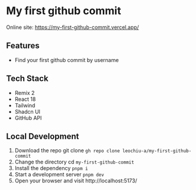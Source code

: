 # My first github commit

Online site: https://my-first-github-commit.vercel.app/

## Features

- Find your first github commit by username

## Tech Stack

- Remix 2
- React 18
- Tailwind
- Shadcn UI
- GitHub API

## Local Development

1. Download the repo git clone `gh repo clone leochiu-a/my-first-github-commit`
2. Change the directory cd `my-first-github-commit`
3. Install the dependency `pnpm i`
4. Start a development server `pnpm dev`
5. Open your browser and visit http://localhost:5173/
